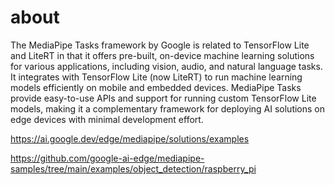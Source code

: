 # about

The MediaPipe Tasks framework by Google is related to TensorFlow Lite and LiteRT in that it offers pre-built, on-device machine learning solutions for various applications, including vision, audio, and natural language tasks. It integrates with TensorFlow Lite (now LiteRT) to run machine learning models efficiently on mobile and embedded devices. MediaPipe Tasks provide easy-to-use APIs and support for running custom TensorFlow Lite models, making it a complementary framework for deploying AI solutions on edge devices with minimal development effort.

https://ai.google.dev/edge/mediapipe/solutions/examples

https://github.com/google-ai-edge/mediapipe-samples/tree/main/examples/object_detection/raspberry_pi